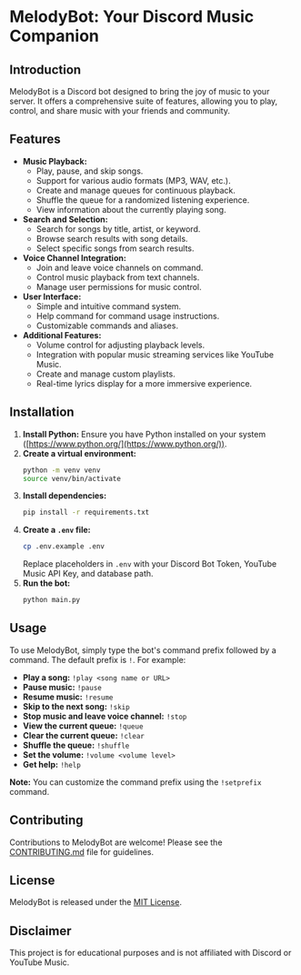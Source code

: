 # MelodyBot: Your Discord Music Companion

## Introduction

MelodyBot is a Discord bot designed to bring the joy of music to your server. It offers a comprehensive suite of features, allowing you to play, control, and share music with your friends and community.

## Features

* **Music Playback:**
    * Play, pause, and skip songs.
    * Support for various audio formats (MP3, WAV, etc.).
    * Create and manage queues for continuous playback.
    * Shuffle the queue for a randomized listening experience.
    * View information about the currently playing song.
* **Search and Selection:**
    * Search for songs by title, artist, or keyword.
    * Browse search results with song details.
    * Select specific songs from search results.
* **Voice Channel Integration:**
    * Join and leave voice channels on command.
    * Control music playback from text channels.
    * Manage user permissions for music control.
* **User Interface:**
    * Simple and intuitive command system.
    * Help command for command usage instructions.
    * Customizable commands and aliases.
* **Additional Features:**
    * Volume control for adjusting playback levels.
    * Integration with popular music streaming services like YouTube Music.
    * Create and manage custom playlists.
    * Real-time lyrics display for a more immersive experience.

## Installation

1. **Install Python:** Ensure you have Python installed on your system ([https://www.python.org/](https://www.python.org/)).
2. **Create a virtual environment:**
   ```bash
   python -m venv venv
   source venv/bin/activate 
   ```
3. **Install dependencies:**
   ```bash
   pip install -r requirements.txt
   ```
4. **Create a `.env` file:**
   ```bash
   cp .env.example .env
   ```
   Replace placeholders in `.env` with your Discord Bot Token, YouTube Music API Key, and database path.
5. **Run the bot:**
   ```bash
   python main.py
   ```

## Usage

To use MelodyBot, simply type the bot's command prefix followed by a command.  The default prefix is `!`. For example:

* **Play a song:** `!play <song name or URL>`
* **Pause music:** `!pause`
* **Resume music:** `!resume`
* **Skip to the next song:** `!skip`
* **Stop music and leave voice channel:** `!stop`
* **View the current queue:** `!queue`
* **Clear the current queue:** `!clear`
* **Shuffle the queue:** `!shuffle`
* **Set the volume:** `!volume <volume level>`
* **Get help:** `!help`

**Note:**  You can customize the command prefix using the `!setprefix` command.

## Contributing

Contributions to MelodyBot are welcome! Please see the [CONTRIBUTING.md](CONTRIBUTING.md) file for guidelines.

## License

MelodyBot is released under the [MIT License](LICENSE).

## Disclaimer

This project is for educational purposes and is not affiliated with Discord or YouTube Music.